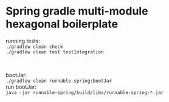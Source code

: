 # Spring gradle multi-module hexagonal boilerplate

running tests: \
``./gradlew clean check `` \
``./gradlew clean test testIntegration ``

&nbsp;

bootJar: \
``./gradlew clean runnable-spring:bootJar`` \
run bootJar: \
``java -jar runnable-spring/build/libs/runnable-spring-*.jar``
